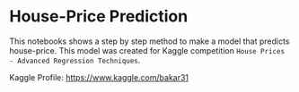 # House-Price Prediction

This notebooks shows a step by step method to make a model that predicts house-price. This model was created for Kaggle competition `House Prices - Advanced Regression Techniques`. 

Kaggle Profile: https://www.kaggle.com/bakar31
